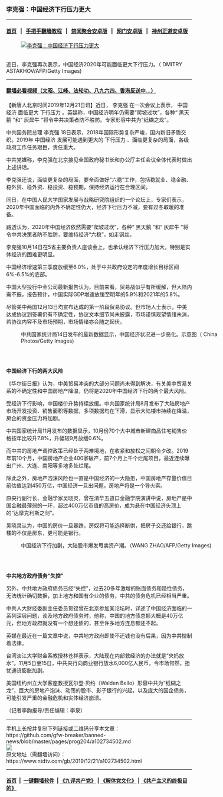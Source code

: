 ### 李克强：中国经济下行压力更大
------------------------

#### [首页](https://github.com/gfw-breaker/banned-news/blob/master/README.md) &nbsp;&nbsp;|&nbsp;&nbsp; [手把手翻墙教程](https://github.com/gfw-breaker/guides/wiki) &nbsp;&nbsp;|&nbsp;&nbsp; [禁闻聚合安卓版](https://github.com/gfw-breaker/bn-android) &nbsp;&nbsp;|&nbsp;&nbsp; [网门安卓版](https://github.com/oGate2/oGate) &nbsp;&nbsp;|&nbsp;&nbsp; [神州正道安卓版](https://github.com/SzzdOgate/update) 



<div><div class="featured_image">
 <a href="https://i.ntdtv.com/assets/uploads/2019/12/GettyImages-1168811809.jpg" target="_blank">
  <figure>
   <img alt="李克强：中国经济下行压力更大" src="https://i.ntdtv.com/assets/uploads/2019/12/GettyImages-1168811809-800x450.jpg"/>
  </figure><br/>
 </a>
 <span class="caption">
  近日，李克强再次表示，中国经济2020年可能面临更大下行压力。（ DMITRY ASTAKHOV/AFP/Getty Images)
 </span>
</div>
</div><hr/>

#### [翻墙必看视频（文昭、江峰、法轮功、八九六四、香港反送中...）](https://github.com/gfw-breaker/banned-news/blob/master/pages/link3.md)

<div><div class="post_content" itemprop="articleBody">
 <p>
  【新唐人北京时间2019年12月21日讯】近日，
  <ok href="https://www.ntdtv.com/gb/李克强.htm">
   李克强
  </ok>
  在一次会议上表示，
  <ok href="https://www.ntdtv.com/gb/中国经济.htm">
   中国经济
  </ok>
  面临更大
  <ok href="https://www.ntdtv.com/gb/下行压力.htm">
   下行压力
  </ok>
  。英媒称，中国经济明年仍需要“爬坡过坎”，各种“
  <ok href="https://www.ntdtv.com/gb/黑天鹅.htm">
   黑天鹅
  </ok>
  ”和“
  <ok href="https://www.ntdtv.com/gb/灰犀牛.htm">
   灰犀牛
  </ok>
  ”将令中共决策者防不胜防。专家形容中共为“纸糊之龙”。
 </p>
 <p>
  中共国务院总理
  <ok href="https://www.ntdtv.com/gb/李克强.htm">
   李克强
  </ok>
  18日表示，2018年国际形势复杂严峻，国内新旧矛盾交织。2019年
  <ok href="https://www.ntdtv.com/gb/中国经济.htm">
   中国经济
  </ok>
  发展可能遇到更大的
  <ok href="https://www.ntdtv.com/gb/下行压力.htm">
   下行压力
  </ok>
  、面临更复杂的局面，各级政府工作任务艰巨，责任重大。
 </p>
 <p>
  中共党媒称，李克强在北京接见全国政府秘书长和办公厅主任会议全体代表时做出上述讲话。
 </p>
 <p>
  李克强还说，面临更复杂的局面，要全面做好“六稳”工作，包括稳就业、稳金融、稳外贸、稳外资、稳投资、稳预期，保持经济运行在合理区间。
 </p>
 <p>
  同日，在中国人民大学国家发展与战略研究院组织的一个论坛上，专家们表示，2020年中国面临的内外不确定性仍大，经济下行压力不减，要有过冬取暖的准备。
 </p>
 <p>
  路透认为，2020年中国经济依然需要“爬坡过坎”，各种“
  <ok href="https://www.ntdtv.com/gb/黑天鹅.htm">
   黑天鹅
  </ok>
  ”和“
  <ok href="https://www.ntdtv.com/gb/灰犀牛.htm">
   灰犀牛
  </ok>
  ”将令中共决策者防不胜防，要维持经济“六稳”，如走钢丝。
 </p>
 <p>
  李克强10月14日在5省主要负责人座谈会上，也承认经济下行压力加大，特别是实体经济的困难更明显。
 </p>
 <p>
  中国经济增速第三季度放缓至6.0%，处于中共政府设定的年度增长目标区间6%-6.5%的底部。
 </p>
 <p>
  中国大型投行中金公司最新报告认为，目前来看，贸易战似乎有所缓解，但大陆内需不振，报告预计，中国实际GDP增速放缓至明年的5.9%和2021年的5.8%。
 </p>
 <p>
  尽管美中两国12月13日均宣布达成的第一阶段贸易协议。但市场人士表示，中美达成协议到签署仍有不确定性，协议文本细节尚未披露，市场谨慎观望情绪未消，若协议内容不及市场预期，市场情绪亦会随之起伏。
 </p>
 <figure class="wp-caption alignnone" id="attachment_102707777" style="width: 600px">
  <ok href="https://i.ntdtv.com/assets/uploads/2019/11/GettyImages-77106518.jpg">
   <img alt="" class="size-medium wp-image-102707777" src="https://i.ntdtv.com/assets/uploads/2019/11/GettyImages-77106518-600x338.jpg"/>
  </ok>
  <br/><figcaption class="wp-caption-text">
   中共国家统计局14日发布的最新数据显示，中国经济状况进一步恶化。示意图（ China Photos/Getty Images)
  </figcaption><br/>
 </figure><br/>
 <p>
  <strong>
   中国经济下行的两大风险
  </strong>
 </p>
 <p>
  《华尔街日报》认为，中美贸易冲突的大部分问题尚未得到解决，有关美中贸易关系的不确定性和中国房地产降温，仍将是2020年中国经济下行的两个最大风险。
 </p>
 <p>
  受经济下行影响，中国楼价升势持续放缓。中共国家统计局8月发布了大陆房地产市场开发投资、销售面积等数据，多项数据均在下滑，显示大陆楼市持续在降温，房企的资金压力将加剧。
 </p>
 <p>
  中共国家统计局11月发布的数据显示，10月份70个大中城市新建商品住宅销售价格按年比较升7.8%，升幅较9月放缓0.6%。
 </p>
 <p>
  而中共的房地产调控政策已经处于两难境地，在收紧和放松之间朝令夕改。2019年前10个月，中国房地产企业400家破产，前7个月上千个烂尾项目，最近连续曝出广州、大连、南阳等多地多处烂尾。
 </p>
 <p>
  除此之外，房地产泡沫风险也一直是中国经济的一大隐患，中国房地产存量价值目前估值达到450万亿，中国经济一旦出问题，房地产将是一个导火索。
 </p>
 <p>
  原央行副行长、金融学家吴晓灵，曾在清华五道口金融学院演讲中说，房地产是中国金融最薄弱的一环，超过400万亿市值的高房价，成为悬在中国经济头顶上的“达摩克利斯之剑”。
 </p>
 <p>
  吴晓灵认为，中国的房价一旦暴跌，房奴将可能选择断供，把房子交还给银行，跳楼的不仅是房东，更可能是银行。
 </p>
 <figure class="wp-caption alignnone" id="attachment_102646079" style="width: 600px">
  <ok href="https://i.ntdtv.com/assets/uploads/2019/08/GettyImages-502854376.jpg">
   <img alt="" class="size-medium wp-image-102646079" src="https://i.ntdtv.com/assets/uploads/2019/08/GettyImages-502854376-600x338.jpg"/>
  </ok>
  <br/><figcaption class="wp-caption-text">
   中国经济下行加剧，大陆股市爆发甩卖资产潮。（WANG ZHAO/AFP/Getty Images)
  </figcaption><br/>
 </figure><br/>
 <p>
  <strong>
   中共地方政府债务“失控”
  </strong>
 </p>
 <p>
  另外，中共地方政府债务已经“失控”，过去20多年激增的账面债务和隐性债务，无法统计确切数据，加上地方和国有企业的债务，中共的债务危机已经相当严重。
 </p>
 <p>
  中共人大财经委副主任委员贺铿曾在北京参加某论坛时，详述了中国经济面临的一系列深层问题，谈及地方政府债务时，他称，中国的地方债总额大概是40万亿元，但地方政府就没有一个想还债的，甚至许多地方连息都还不起。
 </p>
 <p>
  英媒在最近在一篇文章中说，中共地方政府即使不还钱也没有后果，因为中共控制着法律。
 </p>
 <p>
  台湾淡江大学财金系教授林苍祥表示，大陆现在内部救经济的办法就是“央妈放水”。11月5日至15日，中共央行向商业银行放水6,000亿人民币，令市场愕然，担忧通货膨胀加剧。
 </p>
 <p>
  美国纽约州立大学客座教授瓦尔登·贝约（Walden Bello）形容中共为“纸糊之龙”，巨大的房地产泡沫、动荡的股市、影子银行的兴起，以及庞大的国企债务，可能引发严重的金融危机和实体经济崩溃。
 </p>
 <p>
  （记者李韵报导/责任编辑：李泉）
 </p>
 <div class="single_ad">
 </div>
</div>
</div>
<hr/>
手机上长按并复制下列链接或二维码分享本文章：<br/>
https://github.com/gfw-breaker/banned-news/blob/master/pages/prog204/a102734502.md <br/>
<a href='https://github.com/gfw-breaker/banned-news/blob/master/pages/prog204/a102734502.md'><img src='https://github.com/gfw-breaker/banned-news/blob/master/pages/prog204/a102734502.md.png'/></a> <br/>
原文地址（需翻墙访问）：https://www.ntdtv.com/gb/2019/12/21/a102734502.html


------------------------
#### [首页](https://github.com/gfw-breaker/banned-news/blob/master/README.md) &nbsp;|&nbsp; [一键翻墙软件](https://github.com/gfw-breaker/nogfw/blob/master/README.md) &nbsp;| [《九评共产党》](https://github.com/gfw-breaker/9ping.md/blob/master/README.md#九评之一评共产党是什么) | [《解体党文化》](https://github.com/gfw-breaker/jtdwh.md/blob/master/README.md) | [《共产主义的终极目的》](https://github.com/gfw-breaker/gczydzjmd.md/blob/master/README.md)


<img src='http://gfw-breaker.win/banned-news/pages/prog204/a102734502.md' width='0px' height='0px'/>